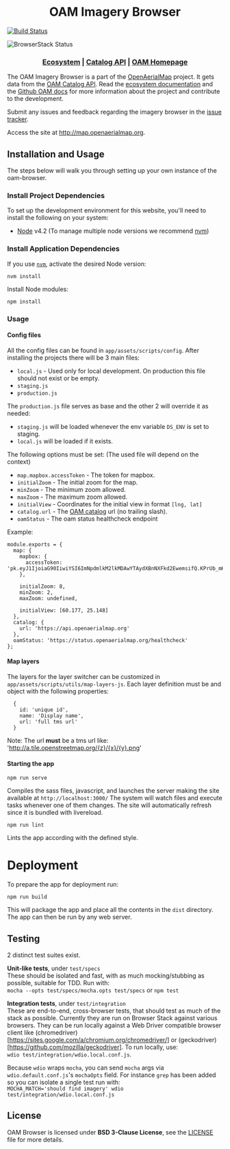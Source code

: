 
<h1 align="center">OAM Imagery Browser</h1>

<a href="https://travis-ci.org/hotosm/oam-browser">
  <img src="https://travis-ci.org/hotosm/oam-browser.svg?branch=master" alt="Build Status"></img>
</a>

![BrowserStack Status](https://www.browserstack.com/automate/badge.svg?badge_key=cDZRbGdjT2RDWjh1SmlzblV0N2RmQlMxZ0gzVWpRYVZMNDA0QnhMOU9hUT0tLUw1SU5KbTFueXJ3cjhYMktKRFczb0E9PQ==--6eea14e7ccbb21dc29f04d43dbbe2c8111e7a198)


<div align="center">
  <h3>
  <a href="https://docs.openaerialmap.org/ecosystem/getting-started">Ecosystem</a>
  <span> | </span>
  <a href="https://github.com/hotosm/oam-catalog">Catalog API</a>
  <span> | </span>
  <a href="https://github.com/hotosm/openaerialmap.org">OAM Homepage</a>
  </h3>
</div>

The OAM Imagery Browser is a part of the [OpenAerialMap](https://github.com/hotosm/OpenAerialMap) project. It gets data from the [OAM Catalog API](). Read the [ecosystem documentation](https://docs.openaerialmap.org/ecosystem/getting-started) and the [Github OAM docs](https://github.com/hotosm/openaerialmap) for more information about the project and contribute to the development. 

Submit any issues and feedback regarding the imagery browser in the [issue tracker](https://github.com/hotosm/oam-browser/issues). 

Access the site at http://map.openaerialmap.org. 


## Installation and Usage

The steps below will walk you through setting up your own instance of the oam-browser.

### Install Project Dependencies
To set up the development environment for this website, you'll need to install the following on your system:

- [Node](http://nodejs.org/) v4.2 (To manage multiple node versions we recommend [nvm](https://github.com/creationix/nvm))

### Install Application Dependencies

If you use [`nvm`](https://github.com/creationix/nvm), activate the desired Node version:

```
nvm install
```

Install Node modules:

```
npm install
```
### Usage

#### Config files
All the config files can be found in `app/assets/scripts/config`.
After installing the projects there will be 3 main files:
  - `local.js` - Used only for local development. On production this file should not exist or be empty.
  - `staging.js`
  - `production.js`

The `production.js` file serves as base and the other 2 will override it as needed:
  - `staging.js` will be loaded whenever the env variable `DS_ENV` is set to staging.
  - `local.js` will be loaded if it exists.

The following options must be set: (The used file will depend on the context)
  - `map.mapbox.accessToken` - The token for mapbox.
  - `initialZoom` - The initial zoom for the map.
  - `minZoom` - The minimum zoom allowed.
  - `maxZoom` - The maximum zoom allowed.
  - `initialView` - Coordinates for the initial view in format `[lng, lat]`
  - `catalog.url` - The [OAM catalog](https://github.com/hotosm/oam-catalog) url (no trailing slash).
  - `oamStatus` - The oam status healthcheck endpoint

Example:
``` 
module.exports = {
  map: {
    mapbox: {
      accessToken: 'pk.eyJ1IjoiaG90IiwiYSI6ImNpdmlkM2lkMDAwYTAydXBnNXFkd2EwemsifQ.KPrUb_mKlPmHCR6LNrSihQ'
    },

    initialZoom: 8,
    minZoom: 2,
    maxZoom: undefined,

    initialView: [60.177, 25.148]
  },
  catalog: {
    url: 'https://api.openaerialmap.org'
  },
  oamStatus: 'https://status.openaerialmap.org/healthcheck'
};
```

#### Map layers
The layers for the layer switcher can be customized in `app/assets/scripts/utils/map-layers-js`.
Each layer definition must be and object with the following properties:
```
  {
    id: 'unique id',
    name: 'Display name',
    url: 'full tms url'
  }
```
Note: The url **must** be a tms url like: 'http://a.tile.openstreetmap.org/{z}/{x}/{y}.png'

#### Starting the app

```
npm run serve
```
Compiles the sass files, javascript, and launches the server making the site available at `http://localhost:3000/`
The system will watch files and execute tasks whenever one of them changes.
The site will automatically refresh since it is bundled with livereload.

```
npm run lint
```
Lints the app according with the defined style.

# Deployment
To prepare the app for deployment run:

```
npm run build
```
This will package the app and place all the contents in the `dist` directory.
The app can then be run by any web server.

## Testing
2 distinct test suites exist.

**Unit-like tests**, under `test/specs`    
These should be isolated and fast, with as much mocking/stubbing as possible, suitable for TDD. Run with:    
`mocha --opts test/specs/mocha.opts test/specs` or `npm test`

**Integration tests**, under `test/integration`    
These are end-to-end, cross-browser tests, that should test as much of the stack as possible. Currently they are run on Browser Stack against various browsers. They can be run locally against a Web Driver compatible browser client like (chromedriver)[https://sites.google.com/a/chromium.org/chromedriver/] or (geckodriver)[https://github.com/mozilla/geckodriver]. To run locally, use:    
`wdio test/integration/wdio.local.conf.js`.

Because `wdio` wraps `mocha`, you can send `mocha` args via `wdio.default.conf.js`'s `mochaOpts` field. For instance `grep` has been added so you can isolate a single test run with:    
`MOCHA_MATCH='should find imagery' wdio test/integration/wdio.local.conf.js`

## License
OAM Browser is licensed under **BSD 3-Clause License**, see the [LICENSE](LICENSE) file for more details.
